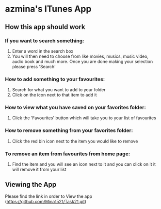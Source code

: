 # azmina's ITunes App
## How this app should work 
### If you want to search something:
1. Enter a word in the search box
2. You will then need to choose from like movies, musics, music video, audio book and much more. Once you are done making your selection please press 'Search'

### How to add something to your favourites:
1. Search for what you want to add to your folder
2. Click on the icon next to that item to add it

### How to view what you have saved on your favorites folder:
1. Click the 'Favourites' button which will take you to your list of favourites

### How to remove something from your favorites folder:
1. Click the red bin icon next to the item you would like to remove

### To remove an item from favourites from home page:
1. Find the item and you will see an icon next to it and you can click on it it will remove it from your list

## Viewing the App
Please find the link in order to View the app (https://github.com/Mina1521/Task21.git)